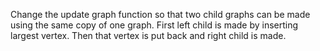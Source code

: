 Change the update graph function so that two child graphs can be made using the same copy of one graph. First left child is made by inserting largest vertex. Then that vertex is put back and right child is made. 
